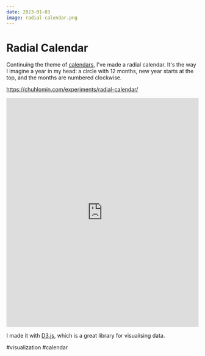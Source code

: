 ```yaml
---
date: 2023-01-03
image: radial-calendar.png
---
```


# Radial Calendar

Continuing the theme of [calendars](/blog/2022/calendar-generator.md),
I've made a radial calendar. It's the way I imagine a year in my head:
a circle with 12 months, new year starts at the top,
and the months are numbered clockwise.

https://chuhlomin.com/experiments/radial-calendar/

<iframe src="https://chuhlomin.com/experiments/radial-calendar/" width="100%" height="600px" style="border: none; background: #fff;"></iframe>

I made it with [D3.js](https://d3js.org/), which is a great library for visualising data.

#visualization #calendar
